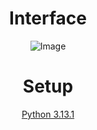 <div align="center">

# Interface
![Image](https://github.com/user-attachments/assets/5451a459-d208-4e39-a2a3-4d58308ff31d)

# Setup
[Python 3.13.1](https://www.python.org/ftp/python/3.13.1/python-3.13.1-amd64.exe)

</div>
